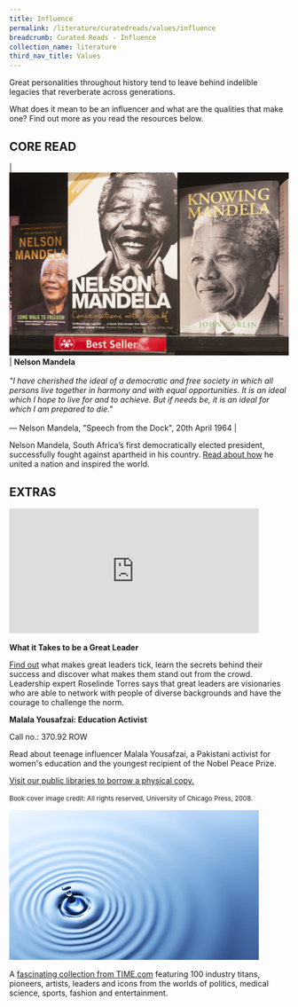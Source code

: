 ```yaml
---
title: Influence
permalink: /literature/curatedreads/values/influence
breadcrumb: Curated Reads - Influence
collection_name: literature
third_nav_title: Values
---
```


Great personalities throughout history tend to leave behind indelible legacies that reverberate across generations.

What does it mean to be an influencer and what are the qualities that make one? Find out more as you read the resources below.

## **CORE READ**

| [![Nelson mandela image](/images/literature/curatedreads/values/iStock_56287904_MEDIUM_Resized2.jpg)](https://www.history.com/topics/africa/nelson-mandela) | **Nelson Mandela** <br><br> _"I have cherished the ideal of a democratic and free society in which all persons live together in harmony and with equal opportunities. It is an ideal which I hope to live for and to achieve. But if needs be, it is an ideal for which I am prepared to die."_ <br><br> — Nelson Mandela, "Speech from the Dock", 20th April 1964 |

Nelson Mandela, South Africa’s first democratically elected president, successfully fought against apartheid in his country. [Read about how](http://qr.nlb.sg/creads/influence1) he united a nation and inspired the world.

## **EXTRAS**

<iframe src="https://embed-ssl.ted.com/talks/roselinde_torres_what_it_takes_to_be_a_great_leader.html" width="450" height="225" frameborder="0" scrolling="no" allowfullscreen="allowfullscreen"></iframe>

**What it Takes to be a Great Leader**

[Find out](http://qr.nlb.sg/creads/influence5) what makes great leaders tick, learn the secrets behind their success and discover what makes them stand out from the crowd. Leadership expert Roselinde Torres says that great leaders are visionaries who are able to network with people of diverse backgrounds and have the courage to challenge the norm.

**Malala Yousafzai: Education Activist**

Call no.: 370.92 ROW

Read about teenage influencer Malala Yousafzai, a Pakistani activist for women's education and the youngest recipient of the Nobel Peace Prize.

[Visit our public libraries to borrow a physical copy.](http://qr.nlb.sg/creads/influence3)

<small>Book cover image credit: All rights reserved, University of Chicago Press, 2008.</small>

![water image](/images/literature/curatedreads/values/iStock_74050719_MEDIUM_Resized.jpg)

A [fascinating collection from TIME.com](http://qr.nlb.sg/creads/influence4) featuring 100 industry titans, pioneers, artists, leaders and icons from the worlds of politics, medical science, sports, fashion and entertainment.
